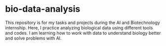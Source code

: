 # bio-data-analysis
This repository is for my tasks and projects during the AI and Biotechnology internship. Here, I practice analyzing biological data using different tools and codes. I am learning how to work with data to understand biology better and solve problems with AI.
